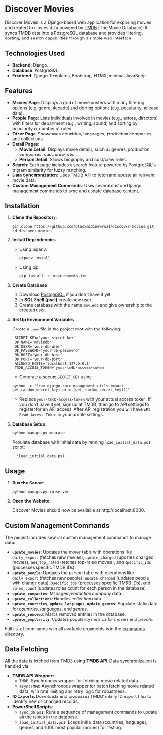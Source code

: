 # Discover Movies
Discover Movies is a Django-based web application for exploring movies and related to movies data powered by [TMDB](https://www.themoviedb.org/) (The Movie Database). It syncs TMDB data into a PostgreSQL database and provides filtering, sorting, and search capabilities through a simple web interface.


## Technologies Used
- **Backend**: Django.
- **Database**: PostgreSQL.
- **Frontend**: Django Templates, Bootstrap, HTMX, minimal JavaScript.


## Features
- **Movies Page**: Displays a grid of movie posters with many filtering options (e.g. genre, decade) and dorting options (e.g. popularity, release date).
- **People Page**: Lists individuals involved in movies (e.g., actors, directors) with filters for department (e.g., writing, sound) and sorting by popularity or number of roles.
- **Other Page**: Showcases countries, languages, production companies, and collections.
- **Detail Pages**:
  - **Movie Detail**: Displays movie details, such as genres, production companies, cast, crew, etc.
  - **Person Detail**: Shows biography and cust/crew roles.
- **Search**: Each page includes a search feature powered by PostgreSQL's trigram similarity for fuzzy matching.
- **Data Synchronization**: Uses TMDB API to fetch and update all relevant movie data.
- **Custom Management Commands**: Uses several custom Django management commands to sync and update database content.


## Installation
1. **Clone the Repository**:
   ```shell
   git clone https://github.com/blackmidinewroad/discover-movies.git
   cd discover-movies
   ```

2. **Install Dependencies**
   - Using pipenv:

      ```shell
      pipenv install
      ```
   - Using pip:
   
      ```shell
      pip install -r requirements.txt
      ```

3. **Create Database**

   1. Download [PostgreSQL](https://www.postgresql.org/download/) if you don't have it yet.
   2. In **SQL Shell (psql)** create new user.
   3. Create database with the name `moviedb` and give ownership to the created user.
   

4. **Set Up Environment Variables**

   Create a `.env` file in the project root with the following:
   ```env
    SECRET_KEY='your-secret-key'
    DB_NAME='moviedb'
    DB_USER='your-db-user'
    DB_PASSWORD='your-db-password'
    DB_HOST='your-db-host'
    DB_PORT='your-db-port'
    ALLOWED_HOSTS='localhost,127.0.0.1'
    TMDB_ACCESS_TOKEN='your-tmdb-access-token'
   ```

   - Generate a secure `SECRET_KEY` using:
   ```shell
   python -c "from django.core.management.utils import get_random_secret_key; print(get_random_secret_key())"
   ```
   - Replace `your-tmdb-access-token` with your actual access token. If you don't have it yet, sign up at [TMDB](https://www.themoviedb.org/), then go to [API settings](https://www.themoviedb.org/settings/api) to register for an API access. After API registration you will have `API Read Access Token` in your profile settings.

5. **Database Setup**:
   ```shell
   python manage.py migrate
   ```

   Populate database with initial data by running `load_initial_data.ps1` script:
   ```shell
    .\load_initial_data.ps1
   ```


## Usage
1. **Run the Server**:
   ```shell
   python manage.py runserver
   ```

2. **Open the Website**:

    Discover Movies should now be available at http://localhost:8000.


## Custom Management Commands
The project includes several custom management commands to manage data:
- **`update_movies`**: Updates the _movie_ table with operations like `daily_export` (fetches new movies), `update_changed` (updates changed movies), `add_top_rated` (fetches top-rated movies), and `specific_ids` (processes specific TMDB IDs).
- **`update_people`**: Updates the _person_ table with operations like `daily_export` (fetches new people), `update_changed` (updates people with change data), `specific_ids` (processes specific TMDB IDs), and `roles_count` (updates roles count for each person in the database).
- **`update_companies`**: Manages _production company_ data.
- **`update_collections`**: Handles _collection_ data.
- **`update_countries`**, **`update_languages`**, **`update_genres`**: Populate static data for _countries_, _languages_, and _genres_.
- **`update_removed`**: Marks removed entities in the database.
- **`update_popularity`**: Updates popularity metrics for _movies_ and _people_.

Full list of commands with all available arguments is in the [commands](apps/moviedb//management/commands/) directory.


## Data Fetching
All the data is fetched from TMDB using **TMDB API**. Data synchronization is handled via:
- **TMDB API Wrappers**:
  - `TMDB`: Synchronous wrapper for fetching movie related data.
  - `asyncTMDB`: Asynchronous wrapper for batch fetching movie related data, with rate limiting and retry logic for robustness.
- **ID Exports**: Downloads and processes TMDB's daily ID export files to identify new or changed records.
- **PowerShell Scripts**:
  - `sync_db.ps1`: Runs a sequence of management commands to update all the tables in the database.
  - `load_initial_data.ps1`: Loads initial data (countries, languages, genres, and 1000 most popular movies) for testing.
